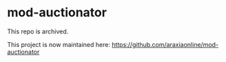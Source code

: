 # mod-auctionator
This repo is archived. 

This project is now maintained here: https://github.com/araxiaonline/mod-auctionator
